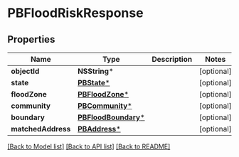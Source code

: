 # PBFloodRiskResponse

## Properties
Name | Type | Description | Notes
------------ | ------------- | ------------- | -------------
**objectId** | **NSString*** |  | [optional] 
**state** | [**PBState***](PBState.md) |  | [optional] 
**floodZone** | [**PBFloodZone***](PBFloodZone.md) |  | [optional] 
**community** | [**PBCommunity***](PBCommunity.md) |  | [optional] 
**boundary** | [**PBFloodBoundary***](PBFloodBoundary.md) |  | [optional] 
**matchedAddress** | [**PBAddress***](PBAddress.md) |  | [optional] 

[[Back to Model list]](../README.md#documentation-for-models) [[Back to API list]](../README.md#documentation-for-api-endpoints) [[Back to README]](../README.md)


